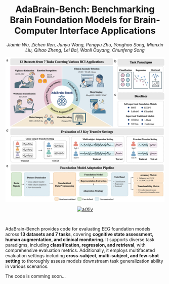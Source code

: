 <div align="center">
  
# AdaBrain-Bench: Benchmarking Brain Foundation Models for Brain-Computer Interface Applications<br>

_Jiamin Wu, Zichen Ren, Junyu Wang, Pengyu Zhu, Yonghao Song, Mianxin Liu, 
Qihao Zheng, Lei Bai, Wanli Ouyang, Chunfeng Song_

<p>
    <img src="image/overview.jpeg" alt="AdaBrain-Bench" width="700" height="auto" style="display: block; margin: 0 auto;">
</p>

[![arXiv](https://img.shields.io/badge/arXiv-preprint-b31b1b?style=flat&logo=arxiv
)](https://arxiv.org/abs/2505.17099)


</div>
<br>


AdaBrain-Bench provides code for evaluating EEG foundation models across **13 datasets and 7 tasks**, covering **cognitive state assessment, human augmentation, and clinical monitoring**. It supports diverse task paradigms, including **classification, regression, and retrieval**, with comprehensive evaluation metrics. Additionally, it employs multifaceted evaluation settings including **cross-subject, multi-subject, and few-shot setting** to thoroughly assess models downstream task generalization ability in various scenarios.

The code is comming soon...
